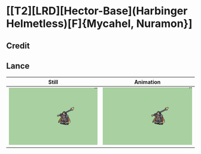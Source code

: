 # [\[T2\]\[LRD\]\[Hector-Base\]\(Harbinger Helmetless\)\[F\]{Mycahel, Nuramon}]

## Credit


	
## Lance

| Still | Animation |
| :---: | :-------: |
| ![Lance still](./Lance_000.png) | ![Lance animation](./Lance.gif) |
